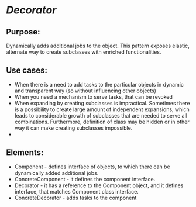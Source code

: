 # ***Decorator***

## Purpose:
Dynamically adds additional jobs to the object. This pattern exposes elastic, alternate way to create subclasses with enriched functionalities. 

## Use cases:
- When there is a need to add tasks to the particular objects in dynamic and transparent way (so without influencing other objects)
- When you need a mechanism to serve tasks, that can be revoked
- When expanding by creating subclasses is impractical. Sometimes there is a possibility to create large amount of independent expansions, which leads to considerable growth of subclasses that are needed to serve all combinations. Furthermore, definition of class may be hidden or in other way it can make creating subclasses impossible. 
- 
## Elements:
- Component - defines interface of objects, to which there can be dynamically added additional jobs.
- ConcreteComponent - it defines the component interface.
- Decorator - it has a reference to the Component object, and it defines interface, that matches Component class interface.
- ConcreteDecorator - adds tasks to the component